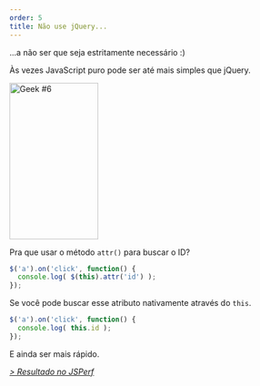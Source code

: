 ```yaml
---
order: 5
title: Não use jQuery...
---
```


...a não ser que seja estritamente necessário :)

Às vezes JavaScript puro pode ser até mais simples que jQuery.

<div class="img-right">
  <img id="geek-6" class="icos-geek" src="http://assets.browserdiet.com/img/6.png" alt="Geek #6" width="156" height="275" />
</div>

Pra que usar o método `attr()` para buscar o ID?

```js
$('a').on('click', function() {
  console.log( $(this).attr('id') );
});
```

Se você pode buscar esse atributo nativamente através do `this`.

```js
$('a').on('click', function() {
  console.log( this.id );
});
```

E ainda ser mais rápido.

*[> Resultado no JSPerf](http://jsperf.com/browser-diet-this-attr-id-vs-this-id)*
